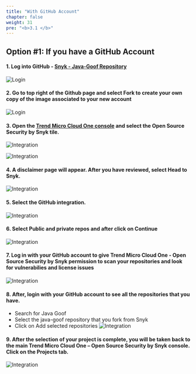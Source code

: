 ```yaml
---
title: "With GitHub Account"
chapter: false
weight: 31
pre: "<b>3.1 </b>"
---
```


## **Option #1:** If you have a GitHub Account 

#### 1.	Log into GitHub - [Snyk - Java-Goof Repository](https://github.com/snyk/java-goof)
![Login](/images/login.png)

#### 2.	Go to top right of the Github page and select Fork to create your own copy of the image associated to your new account
![Login](/images/login2.png)

#### 3.	Open the [Trend Micro Cloud One console](https://cloudone.trendmicro.com) and select the Open Source Security by Snyk tile.
![Integration](/images/integration1.png)

![Integration](/images/integration2.png)

#### 4. A disclaimer page will appear. After you have reviewed, select Head to Snyk.
![Integration](/images/integration3.png)

#### 5.	Select the GitHub integration.
![Integration](/images/integration4.png)

#### 6.	Select Public and private repos and after click on Continue
![Integration](/images/integration5.png)

#### 7.	Log in with your GitHub account to give Trend Micro Cloud One - Open Source Security by Snyk permission to scan your repositories and look for vulnerabilies and license issues
![Integration](/images/integration6.png)

#### 8.	After, login with your GitHub account to see all the repositories that you have.
- Search for Java Goof
- Select the java-goof repository that you fork from Snyk 
- Click on Add selected repositories
![Integration](/images/integration7.png)

#### 9.	After the selection of your project is complete, you will be taken back to the main Trend Micro Cloud One – Open Source Security by Snyk console. Click on the Projects tab. 
![Integration](/images/integration8.png)